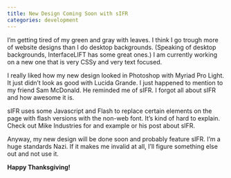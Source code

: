 ```yaml
---
title: New Design Coming Soon with sIFR
categories: development
---
```


I’m getting tired of my green and gray with leaves. I think I go trough more of website designs than I do desktop backgrounds. (Speaking of desktop backgrounds, InterfaceLIFT has some great ones.) I am currently working on a new one that is very CSSy and very text focused.


I really liked how my new design looked in Photoshop with Myriad Pro Light. It just didn’t look as good with Lucida Grande. I just happened to mention to my friend Sam McDonald. He reminded me of sIFR. I forgot all about sIFR and how awesome it is.

sIFR uses some Javascript and Flash to replace certain elements on the page with flash versions with the non-web font. It’s kind of hard to explain. Check out Mike Industries for and example or his post about sIFR.

Anyway, my new design will be done soon and probably feature sIFR. I’m a huge standards Nazi. If it makes me invalid at all, I’ll figure something else out and not use it.

**Happy Thanksgiving!**
